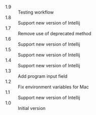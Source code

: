 <dl>
<dt>1.9</dt>
<dd>Testing workflow</dd>
<dt>1.8</dt>
<dd>Support new version of Intellij</dd>
<dt>1.7</dt>
<dd>Remove use of deprecated method</dd>
<dt>1.6</dt>
<dd>Support new version of Intellij</dd>
<dt>1.5</dt>
<dd>Support new version of Intellij</dd>
<dt>1.4</dt>
<dd>Support new version of Intellij</dd>
<dt>1.3</dt>
<dd>Add program input field</dd>
<dt>1.2</dt>
<dd>Fix environment variables for Mac</dd>
<dt>1.1</dt>
<dd>Support new version of Intellij</dd>
<dt>1.0</dt>
<dd>Initial version</dd>
</dl>
